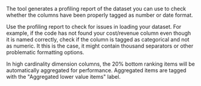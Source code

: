 The tool generates a profiling report of the dataset you can use to check whether the columns have been properly tagged as number or date format. 

Use the profiling report to check for issues in loading your dataset. For example, if the code has not found your cost/revenue column even though it is named correctly, check if the column is tagged as categorical and not as numeric. It this is the case, it might contain thousand separators or other problematic formatting options.

In high cardinality dimension columns, the 20% bottom ranking items will be automatically aggregated for performance. Aggregated items are tagged with the "Aggregated lower value items" label.